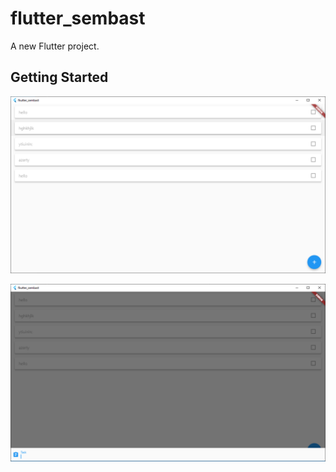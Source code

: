 # flutter_sembast

A new Flutter project.

## Getting Started

![List items](1.png)

![Add item](2.png)